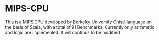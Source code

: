 # MIPS-CPU
This is a MIPS CPU developed by Berkeley University Chisel language on the basis of Scala, with a total of 91 Benchmarks. Currently only arithmetic and logic are implemented. It will continue to be modified
